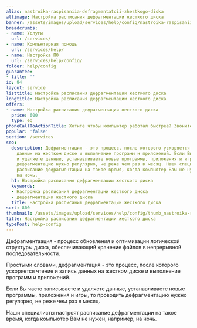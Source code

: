 ```yaml
---
alias: nastroika-raspisaniia-defragmentatcii-zhestkogo-diska
altimage: Настройка расписания дефрагментации жесткого диска
banner: /assets/images/upload/services/help/config/nastroika-raspisaniia-defragmentatcii-zhestkogo-diska.jpg
breadcrumbs:
- name: Услуги
  url: /services/
- name: Компьютерная помощь
  url: /services/help/
- name: Настройка ПО
  url: /services/help/config/
folder: help/config
guarantee:
- title: ''
id: 84
layout: service
listtitle: Настройка расписания дефрагментации жесткого диска
longtitle: Настройка расписания дефрагментации жесткого диска
offers:
- name: Настройка расписания дефрагментации жесткого диска
  price: 600
  type: eq
phoneCallToActionTitle: Хотите чтобы компьютер работал быстрее? Звоните!
popular: 'false'
section: /services
seo:
  description: Дефрагментация - это процесс, после которого ускоряется чтение и запись
    данных на жестком диске и выполнение программ и приложений. Если Вы часто записываете
    и удаляете данные, устанавливаете новые программы, приложения и игры, то проводить
    дефрагментацию нужно регулярно, не реже чем раз в месяц. Наши специалисты  настроят
    расписание дефрагментации на такое время, когда компьютер Вам не нужен, например,
    на ночь.
  h1: Настройка расписания дефрагментации жесткого диска
  keywords:
  - Настройка расписания дефрагментации жесткого диска
  - дефрагментации жесткого диска
  title: Настройка расписания дефрагментации жесткого диска
sort: 800
thumbnail: /assets/images/upload/services/help/config/thumb_nastroika-raspisaniia-defragmentatcii-zhestkogo-diska.jpg
title: Настройка расписания дефрагментации жесткого диска
typePost: help-config
---
```

Дефрагментаация - процесс обновления и оптимизации логической структуры диска, обеспечивающий хранение файлов в непрерывной последовательности.

Простыми словами, дефрагментация - это процесс, после которого ускоряется чтение и запись данных на жестком диске и выполнение программ и приложений.

Если Вы часто записываете и удаляете данные, устанавливаете новые программы, приложения и игры, то проводить дефрагментацию нужно регулярно, не реже чем раз в месяц.

Наши специалисты  настроят расписание дефрагментации на такое время, когда компьютер Вам не нужен, например, на ночь.